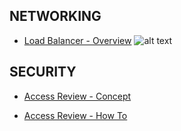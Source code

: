 
## NETWORKING
* [Load Balancer - Overview](https://docs.microsoft.com/en-us/azure/load-balancer/load-balancer-overview)
![alt text](https://docs.microsoft.com/en-us/azure/load-balancer/media/load-balancer-overview/load-balancer-distribution.png)

## SECURITY
* [Access Review - Concept](https://docs.microsoft.com/en-us/azure/active-directory/governance/access-reviews-overview)

* [Access Review - How To](https://docs.microsoft.com/en-us/azure/active-directory/governance/create-access-review)
